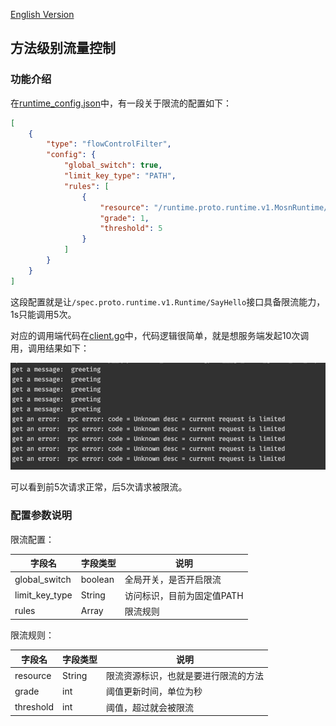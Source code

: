 [English Version](../../../en/start/stream_filter/flow_control.md)

## 方法级别流量控制

### 功能介绍

在[runtime_config.json](../../../../configs/runtime_config.json)中，有一段关于限流的配置如下：

```json
[
    {
        "type": "flowControlFilter",
        "config": {
            "global_switch": true,
            "limit_key_type": "PATH",
            "rules": [
                {
                    "resource": "/runtime.proto.runtime.v1.MosnRuntime/SayHello",
                    "grade": 1,
                    "threshold": 5
                }
            ]
        }
    }
]
```
这段配置就是让`/spec.proto.runtime.v1.Runtime/SayHello`接口具备限流能力，1s只能调用5次。

对应的调用端代码在[client.go](../../../../demo/flowcontrol/client.go)中，代码逻辑很简单，就是想服务端发起10次调用，调用结果如下：

![img.png](../../../../img/flow_control.png)

可以看到前5次请求正常，后5次请求被限流。

### 配置参数说明

限流配置：

| 字段名 | 字段类型 | 说明 |
|  ----  | ----  | ---- |
| global_switch  | boolean | 全局开关，是否开启限流 |
| limit_key_type  | String | 访问标识，目前为固定值PATH |
| rules  | Array | 限流规则 |

限流规则：

| 字段名 | 字段类型 | 说明 |
|  ----  | ----  | ---- |
| resource  | String | 限流资源标识，也就是要进行限流的方法 |
| grade  | int | 阈值更新时间，单位为秒 |
| threshold  | int | 阈值，超过就会被限流 |